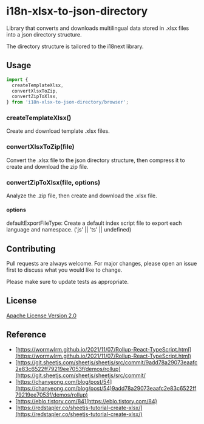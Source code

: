 # i18n-xlsx-to-json-directory

Library that converts and downloads multilingual data stored in .xlsx files into a json directory structure.

The directory structure is tailored to the i18next library.

## Usage

```javascript
import {
  createTemplateXlsx,
  convertXlsxToZip,
  convertZipToXlsx,
} from 'i18n-xlsx-to-json-directory/browser';
```

### createTemplateXlsx()

Create and download template .xlsx files.

### convertXlsxToZip(file)

Convert the .xlsx file to the json directory structure, then compress it to create and download the zip file.

### convertZipToXlsx(file, options)

Analyze the .zip file, then create and download the .xlsx file.

#### options

defaultExportFileType: Create a default index script file to export each language and namespace. ('js' || 'ts' || undefined)


## Contributing

Pull requests are always welcome. For major changes, please open an issue first
to discuss what you would like to change.

Please make sure to update tests as appropriate.

## License

[Apache License Version 2.0](https://www.apache.org/licenses/LICENSE-2.0)

## Reference

* [https://wormwlrm.github.io/2021/11/07/Rollup-React-TypeScript.html](https://wormwlrm.github.io/2021/11/07/Rollup-React-TypeScript.html)
* [https://git.sheetjs.com/sheetjs/sheetjs/src/commit/9add78a29073eaafc2e83c6522ff79219ee7053f/demos/rollup](https://git.sheetjs.com/sheetjs/sheetjs/src/commit/
* [https://chanyeong.com/blog/post/54](https://chanyeong.com/blog/post/54)9add78a29073eaafc2e83c6522ff79219ee7053f/demos/rollup)
* [https://eblo.tistory.com/84](https://eblo.tistory.com/84)
* [https://redstapler.co/sheetjs-tutorial-create-xlsx/](https://redstapler.co/sheetjs-tutorial-create-xlsx/)
